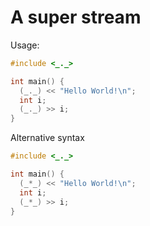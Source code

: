 # A super stream

Usage:

```c++
#include <_._>

int main() {
  (_._) << "Hello World!\n";
  int i;
  (_._) >> i;
}
```

Alternative syntax
```c++
#include <_._>

int main() {
  (_*_) << "Hello World!\n";
  int i;
  (_*_) >> i;
}
```
